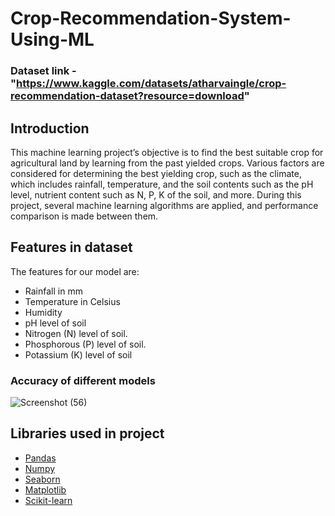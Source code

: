 # Crop-Recommendation-System-Using-ML

### Dataset link - "https://www.kaggle.com/datasets/atharvaingle/crop-recommendation-dataset?resource=download" </a>

## Introduction

This machine learning project’s objective is to find the best suitable crop for agricultural land by learning from the past yielded crops. Various factors are considered for determining the best yielding crop, such as the climate, which includes rainfall, temperature, and the soil contents such as the pH level, nutrient content such as N, P, K of the soil, and more. During this project, several machine learning algorithms are applied, and performance comparison is made between them.


## Features in dataset

The features for our model are:

- Rainfall in mm
- Temperature in Celsius
- Humidity
- pH level of soil
- Nitrogen (N) level of soil.
- Phosphorous (P) level of soil.
- Potassium (K) level of soil



### Accuracy of different models

![Screenshot (56)](https://github.com/dubeyynishant/Crop-Recommendation-System-Using-ML/assets/138271284/999b7e35-392b-4896-b0be-671811b23364)




## Libraries used in project

- [Pandas](https://pandas.pydata.org/)
- [Numpy](https://numpy.org/)
- [Seaborn](https://seaborn.pydata.org/)
- [Matplotlib](https://matplotlib.org/)
- [Scikit-learn](https://scikit-learn.org/stable/index.html)



